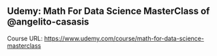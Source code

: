 ## Udemy: Math For Data Science MasterClass of @angelito-casasis
Course URL: https://www.udemy.com/course/math-for-data-science-masterclass 